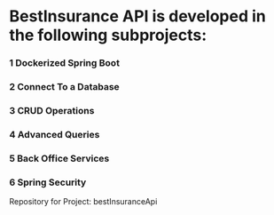
# BestInsurance API is developed in the following subprojects:

### 1 Dockerized Spring Boot
### 2 Connect To a Database
### 3 CRUD Operations
### 4 Advanced Queries
### 5 Back Office Services
### 6 Spring Security

Repository for Project: bestInsuranceApi
